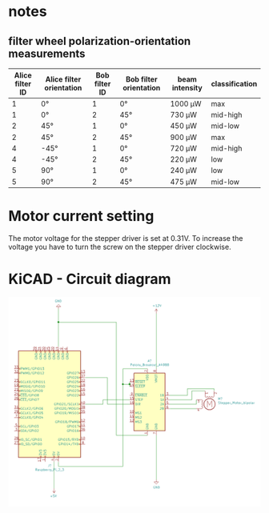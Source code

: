 # notes

## filter wheel polarization-orientation measurements

| Alice filter ID | Alice filter orientation | Bob filter ID | Bob filter orientation | beam intensity | classification |
| ---             | ---                      | ---           | ---                    | ---            | ---            |
| 1               | 0°                       | 1             | 0°                     | 1000 µW        | max            |
| 1               | 0°                       | 2             | 45°                    | 730 µW         | mid-high       |
| 2               | 45°                      | 1             | 0°                     | 450 µW         | mid-low        |
| 2               | 45°                      | 2             | 45°                    | 900 µW         | max            |
| 4               | -45°                     | 1             | 0°                     | 720 µW         | mid-high       |
| 4               | -45°                     | 2             | 45°                    | 220 µW         | low            |
| 5               | 90°                      | 1             | 0°                     | 240 µW         | low            |
| 5               | 90°                      | 2             | 45°                    | 475 µW         | mid-low        |


# Motor current setting
The motor voltage for the stepper driver is set at 0.31V. To increase the voltage you have to turn the screw on the stepper driver clockwise.

# KiCAD - Circuit diagram
![image](/media/skizze.png)
